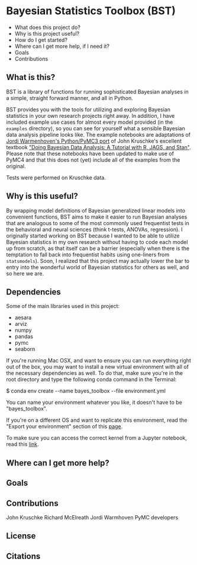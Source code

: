 # Bayesian Statistics Toolbox (BST) 

- What does this project do?
- Why is this project useful?
- How do I get started?
- Where can I get more help, if I need it?
- Goals
- Contributions

## What is this?
BST is a library of functions for running sophisticated Bayesian analyses in a simple, straight forward manner, and all in Python. 

BST provides you with the tools for utilizing and exploring Bayesian statistics in your own research projects right away. In addition, I have included example use cases for almost every model provided (in the `examples` directory), so you can see for yourself what a sensible Bayesian data analysis pipeline looks like. The example notebooks are adaptations of [Jordi Warmenhoven's Python/PyMC3 port](https://github.com/JWarmenhoven/DBDA-python) of John Kruschke's excellent textbook ["Doing Bayesian Data Analysis: A Tutorial with R, JAGS, and Stan"](https://sites.google.com/site/doingbayesiandataanalysis/home?authuser=0). Please note that these notebooks have been updated to make use of PyMC4 and that this does not (yet) include all of the examples from the original.

Tests were performed on Kruschke data. 

## Why is this useful?
By wrapping model definitions of Bayesian generalized linear models into convenient functions, BST aims to make it easier to run Bayesian analyses that are analogous to some of the most commonly used frequentist tests in the behavioral and neural sciences (think t-tests, ANOVAs, regression). I originally started working on BST because I wanted to be able to utilize Bayesian statistics in my own research without having to code each model up from scratch, as that itself can be a barrier (especially when there is the temptation to fall back into frequentist habits using one-liners from `statsmodels`). Soon, I realized that this project may actually lower the bar to entry into the wonderful world of Bayesian statistics for others as well, and so here we are. 

## Dependencies
Some of the main libraries used in this project:

- aesara
- arviz
- numpy
- pandas
- pymc
- seaborn

If you're running Mac OSX, and want to ensure you can run everything right out of the box, you may want to install a new virtual environment with all of the necessary dependencies as well. To do that, make sure you're in the root directory and type the following conda command in the Terminal:

$ conda env create --name bayes_toolbox --file environment.yml

You can name your environment whatever you like, it doesn't have to be "bayes_toolbox". 

If you're on a different OS and want to replicate this environment, read the "Export your environment" section of this [page](https://goodresearch.dev/setup.html). 

To make sure you can access the correct kernel from a Jupyter notebook, read this [link](https://janakiev.com/blog/jupyter-virtual-envs/).


## Where can I get more help?


## Goals

## Contributions
John Kruschke
Richard McElreath
Jordi Warmhoven
PyMC developers


## License


## Citations


